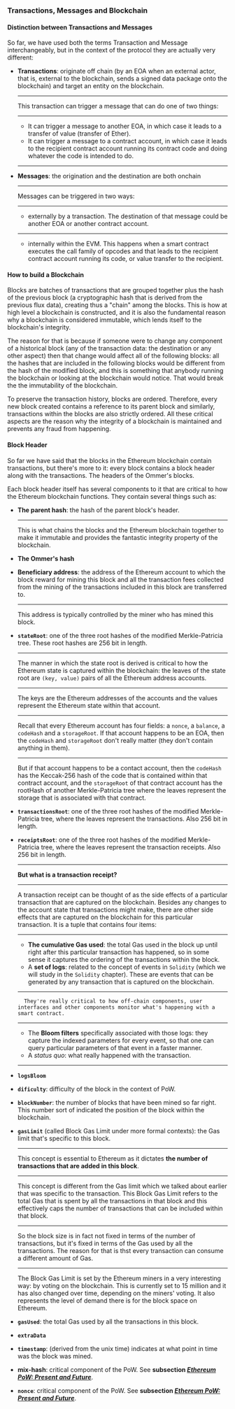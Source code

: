 ### Transactions, Messages and Blockchain

#### Distinction between Transactions and Messages

So far, we have used both the terms Transaction and Message interchangeably, but in the context of the protocol they are actually very different:

- **Transactions**: originate off chain (by an EOA when an external actor, that is, external to the blockchain, sends a signed data package onto the blockchain) and target an entity on the blockchain.

    ---
    
    This transaction can trigger a message that can do one of two things:

    ---

    * It can trigger a message to another EOA, in which case it leads to a transfer of value (transfer of Ether).
    * It can trigger a message to a contract account, in which case it leads to the recipient contract account running its contract code and doing whatever the code is intended to do.

    ---
   
- **Messages**: the origination and the destination are both onchain 

    ---

    Messages can be triggered in two ways:

    ---

    * externally by a transaction. The destination of that message could be another EOA or another contract account.

    ---

    * internally within the EVM. This happens when a smart contract executes the call family of opcodes and that leads to the recipient contract account running its code, or value transfer to the recipient.

#### How to build a Blockchain

Blocks are batches of transactions that are grouped together plus the hash of the previous block (a cryptographic hash that is derived from the previous flux data), creating thus a "chain" among the blocks.
This is how at high level a blockchain is constructed, and it is also the fundamental reason why a blockchain is considered immutable, which lends itself to the blockchain's integrity.

The reason for that is because if someone were to change any component of a historical block (any of the transaction data: the destination or any other aspect) then that change would affect all of the following blocks: all the hashes that are included in the following blocks would be different from the hash of the modified block, and this is something that anybody running the blockchain or looking at the blockchain would notice. That would break the the immutability of the blockchain.

To preserve the transaction history, blocks are ordered. Therefore, every new block created contains a reference to its parent block and similarly, transactions within the blocks are also strictly ordered.
All these critical aspects are the reason why the integrity of a blockchain is maintained and prevents any fraud from happening.

#### Block Header

So far we have said that the blocks in the Ethereum blockchain contain transactions, but there's more to it: every block contains a block header along with the transactions. The headers of the Ommer's blocks.

Each block header itself has several components to it that are critical to how the Ethereum blockchain functions.
They contain several things such as:

- **The parent hash**: the hash of the parent block's header.
    
    ---

    This is what chains the blocks and the Ethereum blockchain together to make it immutable and provides the fantastic integrity property of the blockchain.
- **The Ommer's hash**
- **Beneficiary address**: the address of the Ethereum account to which the block reward for mining this block and all the transaction fees collected from the mining of the transactions included in this block are transferred to.

    ---
    
    This address is typically controlled by the miner who has mined this block.
- **`stateRoot`**: one of the three root hashes of the modified Merkle-Patricia tree. These root hashes are 256 bit in length.

    ---
    
    The manner in which the state root is derived is critical to how the Ethereum state is captured within the blockchain: the leaves of the state root are `(key, value)` pairs of all the Ethereum address accounts.

    ---

    The keys are the Ethereum addresses of the accounts and the values represent the Ethereum state within that account.

    ---
    
    Recall that every Ethereum account has four fields: a `nonce`, a `balance`, a `codeHash` and a `storageRoot`. If that account happens to be an EOA, then the `codeHash` and `storageRoot` don't really matter (they don't contain anything in them).

    ---

    But if that account happens to be a contact account, then the `codeHash` has the Keccak-256 hash of the code that is contained within that contract account, and the `storageRoot` of that contract account has the rootHash of another Merkle-Patricia tree where the leaves represent the storage that is associated with that contract.

- **`transactionsRoot`**: one of the three root hashes of the modified Merkle-Patricia tree, where the leaves represent the transactions. Also 256 bit in length.
- **`receiptsRoot`**: one of the three root hashes of the modified Merkle-Patricia tree, where the leaves represent the transaction receipts. Also 256 bit in length.

    ---

    **But what is a transaction receipt?**

    ---

    A transaction receipt can be thought of as the side effects of a particular transaction that are captured on the blockchain. Besides any changes to the account state that transactions might make, there are other side effects that are captured on the blockchain for this particular transaction. It is a tuple that contains four items:

    ---

    * **The cumulative Gas used**: the total Gas used in the block up until right after this particular transaction has happened, so in some sense it captures the ordering of the transactions within the block.
    * A **set of logs**: related to the concept of events in `Solidity` (which we will study in the `Solidity` chapter). These are events that can be generated by any transaction that is captured on the blockchain. 

    ---
    
        They're really critical to how off-chain components, user interfaces and other components monitor what's happening with a smart contract.

    ---

    * The **Bloom filters** specifically associated with those logs: they capture the indexed parameters for every event, so that one can query particular parameters of that event in a faster manner.
    * A _status quo_: what really happened with the transaction.

    ---

- **`logsBloom`**
- **`dificulty`**: difficulty of the block in the context of PoW.
- **`blockNumber`**: the number of blocks that have been mined so far right. This number sort of indicated the position of the block within the blockchain.
- **`gasLimit`** (called Block Gas Limit under more formal contexts): the Gas limit that's specific to this block.

    ---
    
    This concept is essential to Ethereum as it dictates **the number of transactions that are added in this block**.

    ---

    This concept is different from the Gas limit which we talked about earlier that was specific to the transaction. This Block Gas Limit refers to the total Gas that is spent by all the transactions in that block and this effectively caps the number of transactions that can be included within that block.

    ---

    So the block size is in fact not fixed in terms of the number of transactions, but it's fixed in terms of the Gas used by all the transactions. The reason for that is thst every transaction can consume a different amount of Gas.

    ---

    The Block Gas Limit is set by the Ethereum miners in a very interesting way: by voting on the blockchain. This is currently set to 15 million and it has also changed over time, depending on the miners' voting. It also represents the level of demand there is for the block space on Ethereum.
- **`gasUsed`**: the total Gas used by all the transactions in this block.
- **`extraData`**
- **`timestamp`**: (derived from the unix time) indicates at what point in time was the block was mined.
- **mix-hash**: critical component of the PoW. See **subsection [_Ethereum PoW: Present and Future_](./1.4_Ethereum_core_components.md#Ethereum-PoW:-Present-and-Future)**.
- **`nonce`**: critical component of the PoW. See **subsection [_Ethereum PoW: Present and Future_](./1.4_Ethereum_core_components.md#Ethereum-PoW:-Present-and-Future)**.